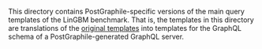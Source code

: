 This directory contains PostGraphile-specific versions of the main query templates of the LinGBM benchmark.
That is, the templates in this directory are translations of the [original templates](https://github.com/LiUGraphQL/LinGBM/tree/master/artifacts/queryTemplates/main) into templates for the GraphQL schema of a PostGraphile-generated GraphQL server.
